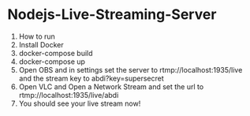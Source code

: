 # Nodejs-Live-Streaming-Server

1. How to run
2. Install Docker
3. docker-compose build
4. docker-compose up
5. Open OBS and in settings set the server to rtmp://localhost:1935/live and the stream key to abdi?key=supersecret
6. Open VLC and Open a Network Stream and set the url to rtmp://localhost:1935/live/abdi
7. You should see your live stream now!
